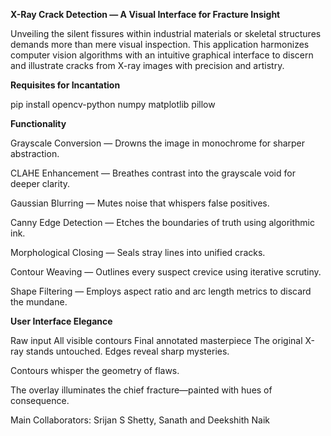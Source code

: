 **X-Ray Crack Detection — A Visual Interface for Fracture Insight**

Unveiling the silent fissures within industrial materials or skeletal structures demands more than mere visual inspection. This application harmonizes computer vision algorithms with an intuitive graphical interface to discern and illustrate cracks from X-ray images with precision and artistry.

**Requisites for Incantation**

pip install opencv-python numpy matplotlib pillow


**Functionality**

Grayscale Conversion — Drowns the image in monochrome for sharper abstraction.

CLAHE Enhancement — Breathes contrast into the grayscale void for deeper clarity.

Gaussian Blurring — Mutes noise that whispers false positives.

Canny Edge Detection — Etches the boundaries of truth using algorithmic ink.

Morphological Closing — Seals stray lines into unified cracks.

Contour Weaving — Outlines every suspect crevice using iterative scrutiny.

Shape Filtering — Employs aspect ratio and arc length metrics to discard the mundane.


**User Interface Elegance**

Raw input
All visible contours
Final annotated masterpiece
The original X-ray stands untouched.
Edges reveal sharp mysteries.

Contours whisper the geometry of flaws.

The overlay illuminates the chief fracture—painted with hues of consequence.


Main Collaborators: Srijan S Shetty, Sanath and Deekshith Naik
 
